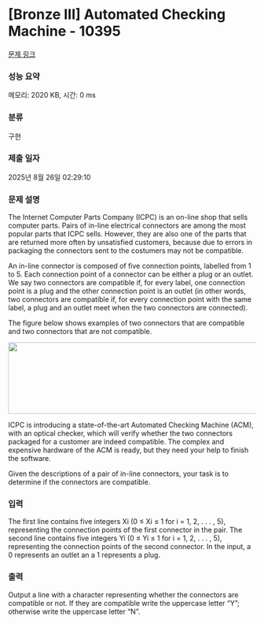 # [Bronze III] Automated Checking Machine - 10395 

[문제 링크](https://www.acmicpc.net/problem/10395) 

### 성능 요약

메모리: 2020 KB, 시간: 0 ms

### 분류

구현

### 제출 일자

2025년 8월 26일 02:29:10

### 문제 설명

<p>The Internet Computer Parts Company (ICPC) is an on-line shop that sells computer parts. Pairs of in-line electrical connectors are among the most popular parts that ICPC sells. However, they are also one of the parts that are returned more often by unsatisfied customers, because due to errors in packaging the connectors sent to the costumers may not be compatible.</p>

<p>An in-line connector is composed of five connection points, labelled from 1 to 5. Each connection point of a connector can be either a plug or an outlet. We say two connectors are compatible if, for every label, one connection point is a plug and the other connection point is an outlet (in other words, two connectors are compatible if, for every connection point with the same label, a plug and an outlet meet when the two connectors are connected).</p>

<p>The figure below shows examples of two connectors that are compatible and two connectors that are not compatible.</p>

<p style="text-align: center;"><img alt="" src="https://www.acmicpc.net/upload/images2/acm.png" style="height:145px; width:519px"></p>

<p>ICPC is introducing a state-of-the-art Automated Checking Machine (ACM), with an optical checker, which will verify whether the two connectors packaged for a customer are indeed compatible. The complex and expensive hardware of the ACM is ready, but they need your help to finish the software.</p>

<p>Given the descriptions of a pair of in-line connectors, your task is to determine if the connectors are compatible.</p>

### 입력 

 <p>The first line contains five integers Xi (0 ≤ Xi ≤ 1 for i = 1, 2, . . . , 5), representing the connection points of the first connector in the pair. The second line contains five integers Yi (0 ≤ Yi ≤ 1 for i = 1, 2, . . . , 5), representing the connection points of the second connector. In the input, a 0 represents an outlet an a 1 represents a plug.</p>

### 출력 

 <p>Output a line with a character representing whether the connectors are compatible or not. If they are compatible write the uppercase letter “Y”; otherwise write the uppercase letter “N”.</p>

